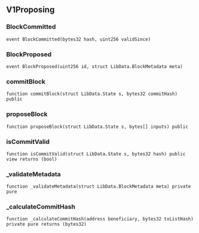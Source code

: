 ## V1Proposing

### BlockCommitted

```solidity
event BlockCommitted(bytes32 hash, uint256 validSince)
```

### BlockProposed

```solidity
event BlockProposed(uint256 id, struct LibData.BlockMetadata meta)
```

### commitBlock

```solidity
function commitBlock(struct LibData.State s, bytes32 commitHash) public
```

### proposeBlock

```solidity
function proposeBlock(struct LibData.State s, bytes[] inputs) public
```

### isCommitValid

```solidity
function isCommitValid(struct LibData.State s, bytes32 hash) public view returns (bool)
```

### _validateMetadata

```solidity
function _validateMetadata(struct LibData.BlockMetadata meta) private pure
```

### _calculateCommitHash

```solidity
function _calculateCommitHash(address beneficiary, bytes32 txListHash) private pure returns (bytes32)
```

